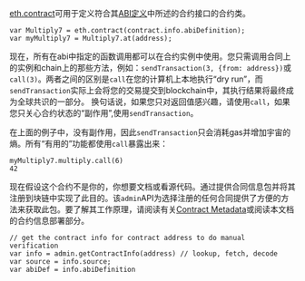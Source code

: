 [eth.contract](https://github.com/ethereum/wiki/wiki/JavaScript-API#web3ethcontract)可用于定义符合其[ABI定义](https://github.com/ethereum/wiki/wiki/Ethereum-Contract-ABI)中所述的合约接口的合约类。
```
var Multiply7 = eth.contract(contract.info.abiDefinition);
var myMultiply7 = Multiply7.at(address);
```

现在，所有在abi中指定的函数调用都可以在合约实例中使用。您只需调用合同上的实例和chain上的那些方法，例如：`sendTransaction(3, {from: address})`或`call(3)`。两者之间的区别是`call`在您的计算机上本地执行“dry run”，而`sendTransaction`实际上会将您的交易提交到blockchain中，其执行结果将最终成为全球共识的一部分。
换句话说，如果您只对返回值感兴趣，请使用`call`，如果您只关心合约状态的“副作用”,使用`sendTransaction`。

在上面的例子中，没有副作用，因此`sendTransaction`只会消耗gas并增加宇宙的熵。所有“有用的”功能都使用`call`暴露出来：
```
myMultiply7.multiply.call(6)
42
```
现在假设这个合约不是你的，你想要文档或看源代码。通过提供合同信息包并将其注册到块链中实现了此目的。该`admin`API为选择注册的任何合同提供了方便的方法来获取此包。要了解其工作原理，请阅读有关[Contract Metadata](https://github.com/ethereum/wiki/wiki/Contract-metadata)或阅读本文档的合约信息部署部分。
```
// get the contract info for contract address to do manual verification
var info = admin.getContractInfo(address) // lookup, fetch, decode
var source = info.source;
var abiDef = info.abiDefinition
```

